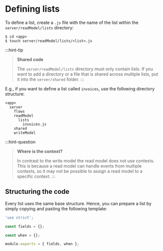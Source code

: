 # Defining lists

To define a list, create a `.js` file with the name of the list within the `server/readModel/lists` directory:

```shell
$ cd <app>
$ touch server/readModel/lists/<list>.js
```

:::hint-tip
> **Shared code**
>
> The `server/readModel/lists` directory must only contain lists. If you want to add a directory or a file that is shared across multiple lists, put it into the `server/shared` folder.
:::

E.g., if you want to define a list called `invoices`, use the following directory structure:

```
<app>
  server
    flows
    readModel
      lists
        invoices.js
    shared
    writeModel
```

:::hint-question
> **Where is the context?**
>
> In contrast to the write model the read model does not use contexts. This is because a read model can handle events from multiple contexts, so it may not be possible to assign a read model to a specific context.
:::

## Structuring the code

Every list uses the same base structure. Hence, you can prepare a list by simply copying and pasting the following template:

```javascript
'use strict';

const fields = {};

const when = {};

module.exports = { fields, when };
```
